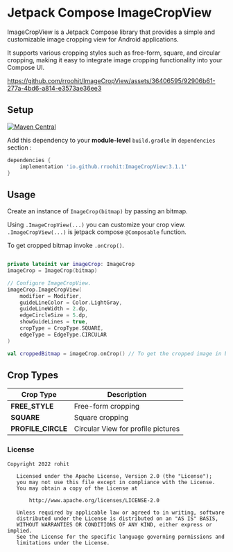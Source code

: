 # Jetpack Compose ImageCropView


ImageCropView is a Jetpack Compose library that provides a simple and customizable image cropping view for Android applications.

It supports various cropping styles such as free-form, square, and circular cropping, making it easy to integrate image cropping functionality into your Compose UI.


https://github.com/rroohit/ImageCropView/assets/36406595/92906b61-277a-4bd6-a814-e3573ae36ee3


## Setup


[![Maven Central](https://maven-badges.herokuapp.com/maven-central/io.github.rroohit/ImageCropView/badge.svg)](https://maven-badges.herokuapp.com/maven-central/io.github.rroohit/ImageCropView)

Add this dependency to your **module-level** `build.gradle` in `dependencies` section :

```groovy
dependencies {
    implementation 'io.github.rroohit:ImageCropView:3.1.1'
}
```

## Usage

Create an instance of `ImageCrop(bitmap)` by passing an bitmap. 

Using `.ImageCropView(...)` you can customize your crop view.
`.ImageCropView(...)` is jetpack compose `@Composable` function.

To get cropped bitmap invoke `.onCrop()`.

```kotlin

private lateinit var imageCrop: ImageCrop
imageCrop = ImageCrop(bitmap)

// Configure ImageCropView. 
imageCrop.ImageCropView(
    modifier = Modifier,            
    guideLineColor = Color.LightGray,
    guideLineWidth = 2.dp,
    edgeCircleSize = 5.dp,
    showGuideLines = true,
    cropType = CropType.SQUARE,
    edgeType = EdgeType.CIRCULAR
)

val croppedBitmap = imageCrop.onCrop() // To get the cropped image in bitmap format.

```

## Crop Types

| Crop Type          | Description                        |
|--------------------|------------------------------------|
| **FREE_STYLE**     | Free-form cropping                 |
| **SQUARE**         | Square cropping                    |
| **PROFILE_CIRCLE** | Circular View for profile pictures |

### License

```
Copyright 2022 rohit

   Licensed under the Apache License, Version 2.0 (the "License");
   you may not use this file except in compliance with the License.
   You may obtain a copy of the License at

       http://www.apache.org/licenses/LICENSE-2.0

   Unless required by applicable law or agreed to in writing, software
   distributed under the License is distributed on an "AS IS" BASIS,
   WITHOUT WARRANTIES OR CONDITIONS OF ANY KIND, either express or implied.
   See the License for the specific language governing permissions and
   limitations under the License.

```
